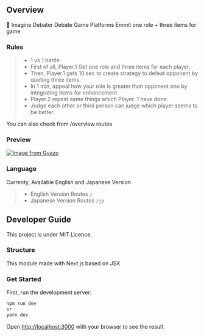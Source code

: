 ## Overview
👾 Imagine Debater
Debate Game Platforms
Emmit one role + three items for game

### Rules
> - 1 vs 1 battle
> - First of all, Player.1 Get one role and three items for each player.
> - Then, Player.1 gets 10 sec to create strategy to defeat opponent by quoting three items.
> - In 1 min, appeal how your role is greater than opponent one by integrating items for enhancement
> - Player.2 repeat same things which Player. 1 have done.
> - Judge each other or third person can judge which player seems to be better.

You can also check from /overview routes

### Preview
[![Image from Gyazo](https://i.gyazo.com/de3be54c9973f8c34e17bcd39938ca0c.png)](https://gyazo.com/de3be54c9973f8c34e17bcd39938ca0c)

### Language
Currenty, Available English and Japanese Version
> - English Version Routes `/` 
> - Japanese Version Routes `/jp`

## Developer Guide
This project is under MIT Licence.

### Structure
This module made with Next.js based on JSX

### Get Started
First, run the development server:

```bash
npm run dev
or
yarn dev
```
Open [http://localhost:3000](http://localhost:3000) with your browser to see the result.